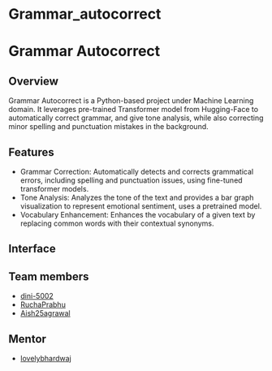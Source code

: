 # Grammar_autocorrect
# Grammar Autocorrect

## Overview
Grammar Autocorrect is a Python-based project under Machine Learning domain. It leverages pre-trained Transformer model from Hugging-Face to automatically correct grammar, and give tone analysis, while also correcting minor spelling and punctuation mistakes in the background. 

## Features
- Grammar Correction: Automatically detects and corrects grammatical errors, including spelling and punctuation issues, using fine-tuned transformer models.
- Tone Analysis: Analyzes the tone of the text and provides a bar graph visualization to represent emotional sentiment, uses a pretrained model.
- Vocabulary Enhancement: Enhances the vocabulary of a given text by replacing common words with their contextual synonyms. 

## Interface

## Team members
- [dini-5002](https://github.com/dini-5002)
- [RuchaPrabhu](https://github.com/RuchaPrabhu)
- [Aish25agrawal](https://github.com/Aish25agrawal)

## Mentor
- [lovelybhardwaj](https://github.com/lovelybhardwaj)





   
   
   
  

